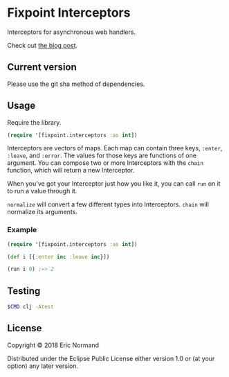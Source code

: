 # Fixpoint Interceptors

Interceptors for asynchronous web handlers.

Check out [the blog
post](https://lispcast.com/a-model-of-interceptors/).

## Current version

Please use the git sha method of dependencies.

## Usage

Require the library.

```clojure
(require '[fixpoint.interceptors :as int])
```

Interceptors are vectors of maps. Each map can contain three
keys, `:enter`, `:leave`, and `:error`. The values for those
keys are functions of one argument. You can compose two or
more Interceptors with the `chain` function, which will
return a new Interceptor.

When you've got your Interceptor just how you like it, you
can call `run` on it to run a value through it.

`normalize` will convert a few different types into
Interceptors. `chain` will normalize its arguments.

### Example

```clojure
(require '[fixpoint.interceptors :as int])

(def i [{:enter inc :leave inc}])

(run i 0) ;=> 2
```

## Testing

```bash
$CMD clj -Atest
```

## License

Copyright © 2018 Eric Normand

Distributed under the Eclipse Public License either version
1.0 or (at your option) any later version.
